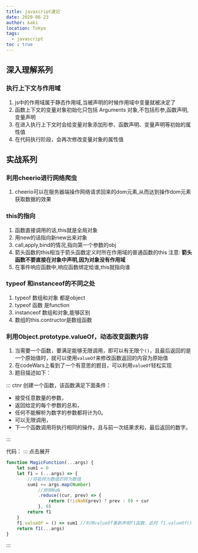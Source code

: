 ```yaml
---
title: javascript速记
date: 2020-06-23
author: kaki
location: Tokyo  
tags: 
  - javascript
toc : true
---
```


## 深入理解系列

### 执行上下文与作用域

1. js中的作用域属于静态作用域,当被声明的时候作用域中变量就被决定了
1. 函数上下文的变量对象初始化只包括 Arguments 对象,不包括形参,函数声明,变量声明
1. 在进入执行上下文时会给变量对象添加形参、函数声明、变量声明等初始的属性值
1. 在代码执行阶段，会再次修改变量对象的属性值

## 实战系列

### 利用cheerio进行网络爬虫

1. cheerio可以在服务器端操作网络请求回来的dom元素,从而达到操作dom元素获取数据的效果

### this的指向

1. 函数直接调用的话,this就是全局对象
1. 用new的话指向新new出来对象
1. call,apply,bind的情况,指向第一个参数的obj
1. 箭头函数的this相当于箭头函数定义时所在作用域的普通函数的this 注意: **箭头函数不要直接在对象中声明,因为对象没有作用域**
1. 在事件响应函数中,响应函数绑定给谁,this就指向谁

### typeof 和instanceof的不同之处

1. typeof 数组和对象 都是object
1. typeof 函数 是function
1. instanceof 数组和对象,能够区别
1. 数组的this.contructor是数组函数

### 利用Object.prototype.valueOf，动态改变函数内容

1. 当需要一个函数，要满足能够无限调用，即可以有无限个`()`，且最后返回的是一个原始值时，就可以使用`valueOf`来修改函数返回的内容为原始值
1. 在codeWars上看到了一个有意思的题目，可以利用`valueOf`轻松实现
1. 题目描述如下：

::: ctnr
创建一个函数，该函数满足下面条件：

- 接受任意数量的参数，
- 返回给定的每个参数的总和，
- 任何不能解析为数字的参数都将计为0。
- 可以无限调用，
- 下一个函数调用将执行相同的操作，且与前一次结果求和，最后返回的数字。

:::

代码：
::: 点击展开

```js
function MagicFunction(...args) {
    let sum1 = 0
    let f1 = (...args) => {
        //将能转为数值的转为数值
        sum1 += args.map(Number)
            //排除NaN
            .reduce((cur, prev) => {
                return (!isNaN(prev) ? prev : 0) + cur
            }, 0)
        return f1
    }
    f1.valueOf = () => sum1 //利用valueOf重新声明f1函数，此时 f1.valueOf() == f1 为true
    return f1(...args)
}
```

:::


